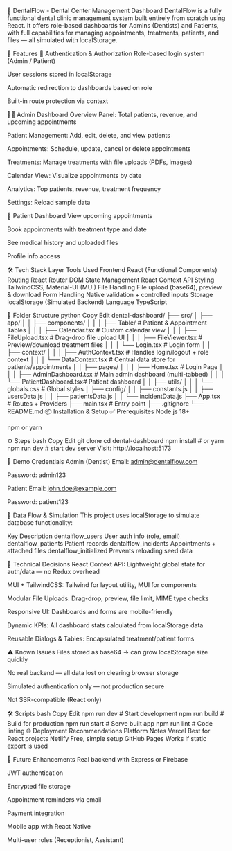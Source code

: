 🦷 DentalFlow - Dental Center Management Dashboard
DentalFlow is a fully functional dental clinic management system built entirely from scratch using React. It offers role-based dashboards for Admins (Dentists) and Patients, with full capabilities for managing appointments, treatments, patients, and files — all simulated with localStorage.

🚀 Features
🔐 Authentication & Authorization
Role-based login system (Admin / Patient)

User sessions stored in localStorage

Automatic redirection to dashboards based on role

Built-in route protection via context

🧑‍⚕️ Admin Dashboard
Overview Panel: Total patients, revenue, and upcoming appointments

Patient Management: Add, edit, delete, and view patients

Appointments: Schedule, update, cancel or delete appointments

Treatments: Manage treatments with file uploads (PDFs, images)

Calendar View: Visualize appointments by date

Analytics: Top patients, revenue, treatment frequency

Settings: Reload sample data

🧑 Patient Dashboard
View upcoming appointments

Book appointments with treatment type and date

See medical history and uploaded files

Profile info access

🛠️ Tech Stack
Layer	Tools Used
Frontend	React (Functional Components)
Routing	React Router DOM
State Management	React Context API
Styling	TailwindCSS, Material-UI (MUI)
File Handling	File upload (base64), preview & download
Form Handling	Native validation + controlled inputs
Storage	localStorage (Simulated Backend)
Language	TypeScript

📁 Folder Structure
python
Copy
Edit
dental-dashboard/
├── src/
│   ├── app/
│   │   ├── components/
│   │   │   ├── Table/               # Patient & Appointment Tables
│   │   │   ├── Calendar.tsx        # Custom calendar view
│   │   │   ├── FileUpload.tsx      # Drag-drop file upload UI
│   │   │   ├── FileViewer.tsx      # Preview/download treatment files
│   │   │   └── Login.tsx           # Login form
│   │   ├── context/
│   │   │   ├── AuthContext.tsx     # Handles login/logout + role context
│   │   │   └── DataContext.tsx     # Central data store for patients/appointments
│   │   ├── pages/
│   │   │   ├── Home.tsx            # Login Page
│   │   │   ├── AdminDashboard.tsx  # Main admin dashboard (multi-tabbed)
│   │   │   └── PatientDashboard.tsx# Patient dashboard
│   │   ├── utils/
│   │   │   └── globals.css         # Global styles
│   ├── config/
│   │   ├── constants.js
│   │   ├── usersData.js
│   │   ├── patientsData.js
│   │   └── incidentData.js
├── App.tsx                          # Routes + Providers
├── main.tsx                         # Entry point
├── .gitignore
└── README.md
📦 Installation & Setup
✅ Prerequisites
Node.js 18+

npm or yarn

⚙️ Steps
bash
Copy
Edit
git clone <your-repo-url>
cd dental-dashboard
npm install  # or yarn
npm run dev  # start dev server
Visit: http://localhost:5173

🔐 Demo Credentials
Admin (Dentist)
Email: admin@dentalflow.com

Password: admin123

Patient
Email: john.doe@example.com

Password: patient123

🔄 Data Flow & Simulation
This project uses localStorage to simulate database functionality:

Key	Description
dentalflow_users	User auth info (role, email)
dentalflow_patients	Patient records
dentalflow_incidents	Appointments + attached files
dentalflow_initialized	Prevents reloading seed data

🧠 Technical Decisions
React Context API: Lightweight global state for auth/data — no Redux overhead

MUI + TailwindCSS: Tailwind for layout utility, MUI for components

Modular File Uploads: Drag-drop, preview, file limit, MIME type checks

Responsive UI: Dashboards and forms are mobile-friendly

Dynamic KPIs: All dashboard stats calculated from localStorage data

Reusable Dialogs & Tables: Encapsulated treatment/patient forms

⚠️ Known Issues
Files stored as base64 → can grow localStorage size quickly

No real backend — all data lost on clearing browser storage

Simulated authentication only — not production secure

Not SSR-compatible (React only)

🛠️ Scripts
bash
Copy
Edit
npm run dev        # Start development
npm run build      # Build for production
npm run start      # Serve built app
npm run lint       # Code linting
🌐 Deployment Recommendations
Platform	Notes
Vercel	Best for React projects
Netlify	Free, simple setup
GitHub Pages	Works if static export is used

🔮 Future Enhancements
Real backend with Express or Firebase

JWT authentication

Encrypted file storage

Appointment reminders via email

Payment integration

Mobile app with React Native

Multi-user roles (Receptionist, Assistant)
